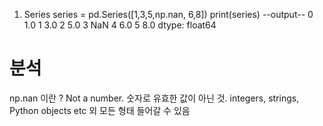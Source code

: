 1) Series 
series = pd.Series([1,3,5,np.nan, 6,8])
print(series)
--output--
0    1.0
1    3.0
2    5.0
3    NaN
4    6.0
5    8.0
dtype: float64
# 분석
 np.nan 이란 ? Not a number. 숫자로 유효한 값이 아닌 것. 
 integers, strings, Python objects etc 외 모든 형태 들어갈 수 있음 
 
